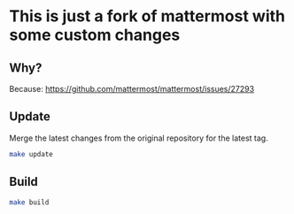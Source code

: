 # This is just a fork of mattermost with some custom changes

## Why?

Because: https://github.com/mattermost/mattermost/issues/27293

## Update

Merge the latest changes from the original repository for the latest tag.

```bash
make update
```

## Build

```bash
make build
```

